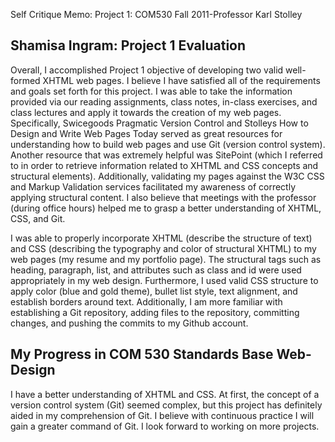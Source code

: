 Self Critique Memo: Project 1: COM530 Fall 2011-Professor Karl Stolley


Shamisa Ingram: Project 1 Evaluation
------------------------------------
Overall, I accomplished Project 1 objective of developing two valid well-formed XHTML web pages.  I believe I have satisfied all of the requirements and goals set forth for this project.  I was able to take the information provided via our reading assignments, class notes, in-class exercises, and class lectures and apply it towards the creation of my web pages.  Specifically, Swicegoods Pragmatic Version Control and Stolleys How to Design and Write Web Pages Today served as great resources for understanding how to build web pages and use Git (version control system).  Another resource that was extremely helpful was SitePoint (which I referred to in order to retrieve information related to XHTML and CSS concepts and structural elements).  Additionally, validating my pages against the W3C CSS and Markup Validation services facilitated my awareness of correctly applying structural content.  I also believe that meetings with the professor (during office hours) helped me to grasp a better understanding of XHTML, CSS, and Git.

I was able to properly incorporate XHTML (describe the structure of text) and CSS (describing the typography and color of structural XHTML) to my web pages (my resume and my portfolio page).  The structural tags such as heading, paragraph, list, and attributes such as class and id were used appropriately in my web design.  Furthermore, I used valid CSS structure to apply color (blue and gold theme), bullet list style, text alignment, and establish borders around text.  Additionally, I am more familiar with establishing a Git repository, adding files to the repository, committing changes, and pushing the commits to my Github account.  

My Progress in COM 530 Standards Base Web-Design
------------------------------------------------
I have a better understanding of XHTML and CSS.  At first, the concept of a version control system (Git) seemed complex, but this project has definitely aided in my comprehension of Git.  I believe with continuous practice I will gain a greater command of Git.  I look forward to working on more projects.
